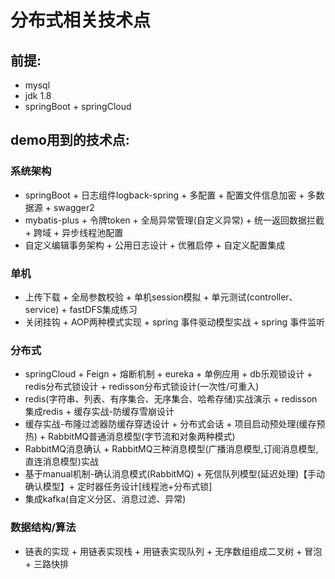 # 分布式相关技术点

## 前提:
+ mysql
+ jdk 1.8
+ springBoot + springCloud

## demo用到的技术点:
### 系统架构
+ springBoot + 日志组件logback-spring + 多配置 + 配置文件信息加密 + 多数据源 + swagger2 
+ mybatis-plus + 令牌token + 全局异常管理(自定义异常) + 统一返回数据拦截 + 跨域 + 异步线程池配置
+ 自定义编辑事务架构 + 公用日志设计 +  优雅启停 + 自定义配置集成
### 单机
+ 上传下载 + 全局参数校验 + 单机session模拟 + 单元测试(controller、service) + fastDFS集成练习
+ 关闭挂钩 + AOP两种模式实现 + spring 事件驱动模型实战 + spring 事件监听 
### 分布式
+ springCloud + Feign + 熔断机制 + eureka +  单例应用 + db乐观锁设计 + redis分布式锁设计 + redisson分布式锁设计(一次性/可重入) 
+ redis(字符串、列表、有序集合、无序集合、哈希存储)实战演示 + redisson集成redis + 缓存实战-防缓存雪崩设计 
+ 缓存实战-布隆过滤器防缓存穿透设计 + 分布式会话 + 项目启动预处理(缓存预热) + RabbitMQ普通消息模型(字节流和对象两种模式)
+ RabbitMQ消息确认 + RabbitMQ三种消息模型(广播消息模型,订阅消息模型,直连消息模型)实战
+  基于manual机制-确认消息模式(RabbitMQ) + 死信队列模型(延迟处理)【手动确认模型】+ 定时器任务设计[线程池+分布式锁]  
+ 集成kafka(自定义分区、消息过滤、异常) 
### 数据结构/算法
+ 链表的实现 + 用链表实现栈 + 用链表实现队列 + 无序数组组成二叉树 + 冒泡 + 三路快排
  

